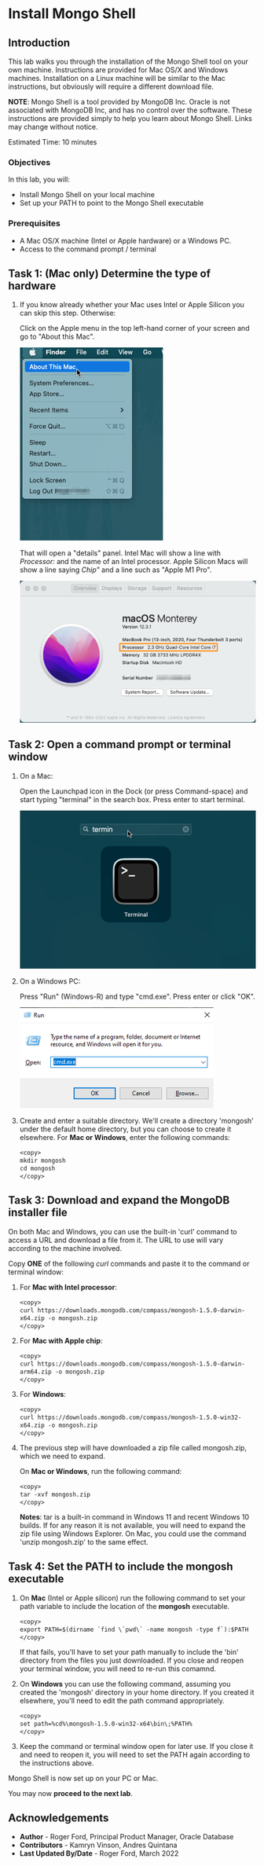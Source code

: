 # Install Mongo Shell

## Introduction

This lab walks you through the installation of the Mongo Shell tool on your own machine. Instructions are provided for Mac OS/X and Windows machines. Installation on a Linux machine will be similar to the Mac instructions, but obviously will require a different download file.

**NOTE**: Mongo Shell is a tool provided by MongoDB Inc. Oracle is not associated with MongoDB Inc, and has no control over the software. These instructions are provided simply to help you learn about Mongo Shell. Links may change without notice.


Estimated Time: 10 minutes

### Objectives

In this lab, you will:

* Install Mongo Shell on your local machine
* Set up your PATH to point to the Mongo Shell executable

### Prerequisites

* A Mac OS/X machine (Intel or Apple hardware) or a Windows PC.
* Access to the command prompt / terminal

## Task 1: (Mac only) Determine the type of hardware

1. If you know already whether your Mac uses Intel or Apple Silicon you can skip this step. Otherwise:

    Click on the Apple menu in the top left-hand corner of your screen and go to "About this Mac". 

    !["about this mac" menu item](./images/about-this-mac.png " ")

    That will open a "details" panel. Intel Mac will show a line with *Processor:* and the name of an Intel processor. Apple Silicon Macs will show a line saying *Chip"* and a line such as "Apple M1 Pro".

    ![processor details](./images/about-mac-details.png " ")

## Task 2: Open a command prompt or terminal window

1. On a Mac:

    Open the Launchpad icon in the Dock (or press Command-space) and start typing "terminal" in the search box. Press enter to start terminal.

    ![open terminal in launchpad](./images/terminal.png " ")

2.  On a Windows PC:

    Press "Run" (Windows-R) and type "cmd.exe". Press enter or click "OK".

    ![open command prompt](./images/cmd-exe.png " ")

3.  Create and enter a suitable directory. We'll create a directory 'mongosh' under the default home directory, but you can choose to create it elsewhere. For **Mac or Windows**, enter the following commands:

    ```
    <copy>
    mkdir mongosh
    cd mongosh
    </copy>
    ```

## Task 3: Download and expand the MongoDB installer file

On both Mac and Windows, you can use the built-in 'curl' command to access a URL and download a file from it. The URL to use will vary according to the machine involved.

Copy **ONE** of the following *curl* commands and paste it to the command or terminal window:

1. For **Mac with Intel processor**:

    ```
    <copy>
    curl https://downloads.mongodb.com/compass/mongosh-1.5.0-darwin-x64.zip -o mongosh.zip
    </copy>
    ```

2. For **Mac with Apple chip**:

    ```
    <copy>
    curl https://downloads.mongodb.com/compass/mongosh-1.5.0-darwin-arm64.zip -o mongosh.zip
    </copy>
    ```

3. For **Windows**:

    ```
    <copy>
    curl https://downloads.mongodb.com/compass/mongosh-1.5.0-win32-x64.zip -o mongosh.zip
    </copy>
    ```

4. The previous step will have downloaded a zip file called mongosh.zip, which we need to expand. 

    On **Mac or Windows**, run the following command:

    ```
    <copy>
    tar -xvf mongosh.zip
    </copy>
    ```

    **Notes**: tar is a built-in command in Windows 11 and recent Windows 10 builds. If for any reason it is not available, you will need to expand the zip file using Windows Explorer. On Mac, you could use the command 'unzip mongosh.zip' to the same effect.

## Task 4: Set the PATH to include the mongosh executable

1. On **Mac** (Intel or Apple silicon) run the following command to set your path variable to include the location of the **mongosh** executable.

    ```
    <copy>
    export PATH=$(dirname `find \`pwd\` -name mongosh -type f`):$PATH
    </copy>
    ```

    If that fails, you'll have to set your path manually to include the 'bin' directory from the files you just downloaded. If you close and reopen your terminal window, you will need to re-run this comamnd.

2. On **Windows** you can use the following command, assuming you created the 'mongosh' directory in your home directory. If you created it elsewhere, you'll need to edit the path command appropriately.

    ```
    <copy>
    set path=%cd%\mongosh-1.5.0-win32-x64\bin\;%PATH%
    </copy>
    ```

3. Keep the command or terminal window open for later use. If you close it and need to reopen it, you will need to set the PATH again according to the instructions above.    

Mongo Shell is now set up on your PC or Mac.

You may now **proceed to the next lab**.

## Acknowledgements

- **Author** - Roger Ford, Principal Product Manager, Oracle Database
- **Contributors** - Kamryn Vinson, Andres Quintana
- **Last Updated By/Date** - Roger Ford, March 2022
